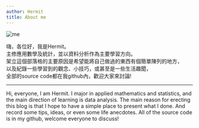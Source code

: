 ```yaml
---
author: Hermit
title: About me
---
```

![me](/post/2019-05-02-web-crawler-on-simple-chinese-web_files/12.png)

嗨，各位好，我是Hermit。  
主修應用數學及統計，並以資料分析作為主要學習方向。  
架立這個部落格的主要原因是希望能將自己做過的東西有個簡單陳列的地方，  
以及紀錄一些學習到的觀念、小技巧，或甚至是一些生活趣聞，  
全部的source code都在我github內，歡迎大家來討論!   

**************************************************************************************************************

Hi, everyone, I am Hermit.
I major in applied mathematics and statistics, and the main direction of learning is data analysis.
The main reason for erecting this blog is that I hope to have a simple place to present what I done.
And record some tips, ideas, or even some life anecdotes.
All of the source code is in my github, welcome everyone to discuss!


